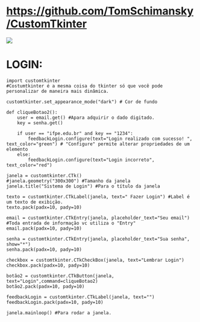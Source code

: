 ##

# https://github.com/TomSchimansky/CustomTkinter


<img src="https://encrypted-tbn0.gstatic.com/images?q=tbn:ANd9GcRvj-nSZev-z_mo4w5RLXfc2OI5WCWNSRB5aPNuyq4D815WK3AkhMhWiRiT&s=10"/>

##

# LOGIN:
  
    import customtkinter 
    #Costumtkinter é a mesma coisa do tkinter só que você pode personalizar de maneira mais dinâmica.
    
    customtkinter.set_appearance_mode("dark") # Cor de fundo
    
    def cliqueBotao2():
        user = email.get() #Apara adquirir o dado digitado.
        key = senha.get()
    
        if user == "ifpe.edu.br" and key == "1234":
            feedbackLogin.configure(text="Login realizado com sucesso! ", text_color="green") # "Configure" permite alterar propriedades de um elemento
        else:
            feedbackLogin.configure(text="Login incorreto", text_color="red")
    
    janela = customtkinter.CTk()
    #janela.geometry("300x300") #Tamanho da janela
    janela.title("Sistema de Login") #Para o título da janela
    
    texto = customtkinter.CTkLabel(janela, text=" Fazer Login") #Label é um texto de exibição.
    texto.pack(padx=10, pady=10)
    
    email = customtkinter.CTkEntry(janela, placeholder_text="Seu email") #Toda entrada de informação vc utiliza o "Entry"
    email.pack(padx=10, pady=10)
    
    senha = customtkinter.CTkEntry(janela, placeholder_text="Sua senha", show="*")
    senha.pack(padx=10, pady=10)
    
    checkbox = customtkinter.CTkCheckBox(janela, text="Lembrar Login")
    checkbox.pack(padx=10, pady=10)
    
    botão2 = customtkinter.CTkButton(janela, text="Login",command=cliqueBotao2)
    botão2.pack(padx=10, pady=10)
    
    feedbackLogin = customtkinter.CTkLabel(janela, text="")
    feedbackLogin.pack(padx=10, pady=10)
    
    janela.mainloop() #Para rodar a janela. 


##
